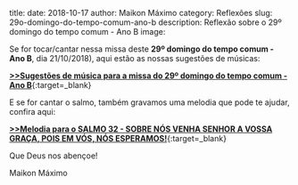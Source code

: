 title: 
date: 2018-10-17
author: Maikon Máximo
category: Reflexões
slug: 29o-domingo-do-tempo-comum-ano-b
description: Reflexão sobre o 29º domingo do tempo comum - Ano B
image: 




Se for tocar/cantar nessa missa deste **29º domingo do tempo comum - Ano B**, dia 21/10/2018),
aqui estão as nossas sugestões de músicas:

[**>>Sugestões de música para a missa do 29º domingo do tempo comum - Ano B**](https://musicasparamissa.com.br/sugestoes-para/29o-domingo-do-tempo-comum-ano-b/){:target=\_blank}

E se for cantar o salmo, também gravamos uma melodia que pode te ajudar, confira aqui:

[**>>Melodia para o SALMO 32 - SOBRE NÓS VENHA SENHOR A VOSSA GRAÇA, POIS EM VÓS, NÓS ESPERAMOS!**](https://musicasparamissa.com.br/musica/salmo-32-sobre-nos-venha-senhor-a-vossa-graca-pois-em-vos-nos-esperamos/){:target=\_blank}

Que Deus nos abençoe!

Maikon Máximo
